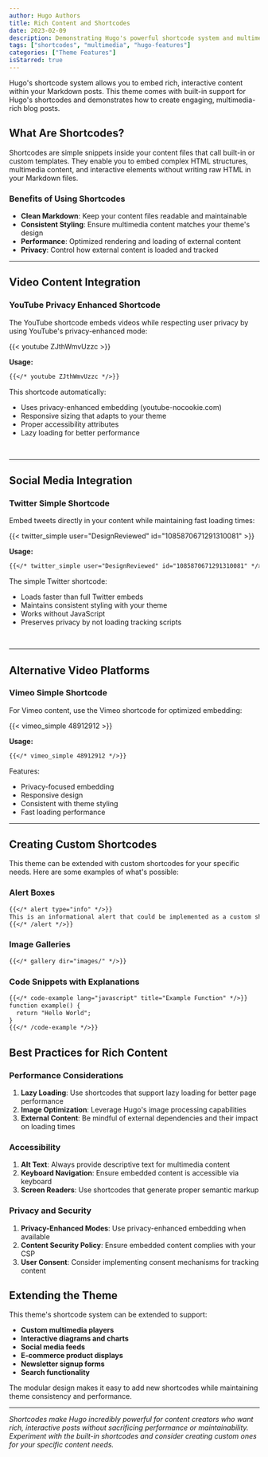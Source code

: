 ```yaml
---
author: Hugo Authors
title: Rich Content and Shortcodes
date: 2023-02-09
description: Demonstrating Hugo's powerful shortcode system and multimedia content integration capabilities within the blog theme.
tags: ["shortcodes", "multimedia", "hugo-features"]
categories: ["Theme Features"]
isStarred: true
---
```


Hugo's shortcode system allows you to embed rich, interactive content within your Markdown posts. This theme comes with built-in support for Hugo's shortcodes and demonstrates how to create engaging, multimedia-rich blog posts.

<!--more-->

## What Are Shortcodes?

Shortcodes are simple snippets inside your content files that call built-in or custom templates. They enable you to embed complex HTML structures, multimedia content, and interactive elements without writing raw HTML in your Markdown files.

### Benefits of Using Shortcodes

- **Clean Markdown**: Keep your content files readable and maintainable
- **Consistent Styling**: Ensure multimedia content matches your theme's design
- **Performance**: Optimized rendering and loading of external content
- **Privacy**: Control how external content is loaded and tracked

---

## Video Content Integration

### YouTube Privacy Enhanced Shortcode

The YouTube shortcode embeds videos while respecting user privacy by using YouTube's privacy-enhanced mode:

{{< youtube ZJthWmvUzzc >}}

**Usage:**
```markdown
{{</* youtube ZJthWmvUzzc */>}}
```

This shortcode automatically:
- Uses privacy-enhanced embedding (youtube-nocookie.com)
- Responsive sizing that adapts to your theme
- Proper accessibility attributes
- Lazy loading for better performance

<br>

---

## Social Media Integration

### Twitter Simple Shortcode

Embed tweets directly in your content while maintaining fast loading times:

{{< twitter_simple user="DesignReviewed" id="1085870671291310081" >}}

**Usage:**
```markdown
{{</* twitter_simple user="DesignReviewed" id="1085870671291310081" */>}}
```

The simple Twitter shortcode:
- Loads faster than full Twitter embeds
- Maintains consistent styling with your theme
- Works without JavaScript
- Preserves privacy by not loading tracking scripts

<br>

---

## Alternative Video Platforms

### Vimeo Simple Shortcode

For Vimeo content, use the Vimeo shortcode for optimized embedding:

{{< vimeo_simple 48912912 >}}

**Usage:**
```markdown
{{</* vimeo_simple 48912912 */>}}
```

Features:
- Privacy-focused embedding
- Responsive design
- Consistent with theme styling
- Fast loading performance

---

## Creating Custom Shortcodes

This theme can be extended with custom shortcodes for your specific needs. Here are some examples of what's possible:

### Alert Boxes
```markdown
{{</* alert type="info" */>}}
This is an informational alert that could be implemented as a custom shortcode.
{{</* /alert */>}}
```

### Image Galleries
```markdown
{{</* gallery dir="images/" */>}}
```

### Code Snippets with Explanations
```markdown
{{</* code-example lang="javascript" title="Example Function" */>}}
function example() {
  return "Hello World";
}
{{</* /code-example */>}}
```

## Best Practices for Rich Content

### Performance Considerations

1. **Lazy Loading**: Use shortcodes that support lazy loading for better page performance
2. **Image Optimization**: Leverage Hugo's image processing capabilities
3. **External Content**: Be mindful of external dependencies and their impact on loading times

### Accessibility

1. **Alt Text**: Always provide descriptive text for multimedia content
2. **Keyboard Navigation**: Ensure embedded content is accessible via keyboard
3. **Screen Readers**: Use shortcodes that generate proper semantic markup

### Privacy and Security

1. **Privacy-Enhanced Modes**: Use privacy-enhanced embedding when available
2. **Content Security Policy**: Ensure embedded content complies with your CSP
3. **User Consent**: Consider implementing consent mechanisms for tracking content

## Extending the Theme

This theme's shortcode system can be extended to support:

- **Custom multimedia players**
- **Interactive diagrams and charts**
- **Social media feeds**
- **E-commerce product displays**
- **Newsletter signup forms**
- **Search functionality**

The modular design makes it easy to add new shortcodes while maintaining theme consistency and performance.

---

*Shortcodes make Hugo incredibly powerful for content creators who want rich, interactive posts without sacrificing performance or maintainability. Experiment with the built-in shortcodes and consider creating custom ones for your specific content needs.*
